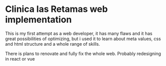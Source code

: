 # Clinica las Retamas web implementation
This is my first attempt as a web developer, it has many flaws and it has great possibilities of optimizing, but i used it to learn about meta values, css and html structure and a whole range of skills.

There is plans to renovate and fully fix the whole web. Probably redesigning in react or vue
